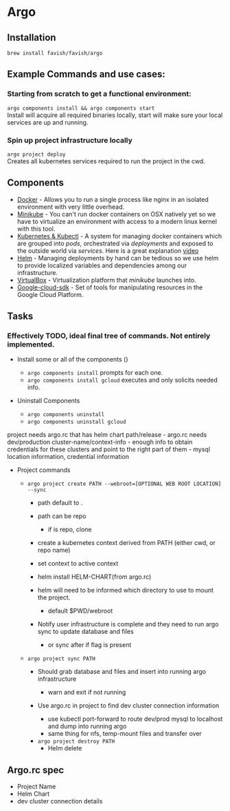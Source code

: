 # Argo

## Installation
`brew install favish/favish/argo`

## Example Commands and use cases:
### Starting from scratch to get a functional environment:
`argo components install && argo components start`  
Install will acquire all required binaries locally, start will make sure your local services are up and running.

### Spin up project infrastructure locally
`argo project deploy`  
Creates all kubernetes services required to run the project in the cwd.

## Components
* [Docker](https://www.docker.com/what-docker) - Allows you to run a single process like nginx in an isolated environment with very little overhead.
* [Minikube](https://github.com/kubernetes/minikube) - You can't run docker containers on OSX natively yet so we have to virtualize an environment with access to a modern linux kernel with this tool. 
* [Kubernetes & Kubectl](https://github.com/kubernetes/kubernetes) - A system for managing docker containers which are grouped into _pods_, orchestrated via _deployments_ and exposed to the outside world via _services_. Here is a great explanation [video](https://www.youtube.com/watch?v=4ht22ReBjno)
* [Helm](https://github.com/kubernetes/helm) - Managing deployments by hand can be tedious so we use helm to provide localized variables and dependencies among our infrastructure.
* [VirtualBox]() - Virtualization platform that _minikube_ launches into.
* [Google-cloud-sdk](https://cloud.google.com/sdk/) - Set of tools for manipulating resources in the Google Cloud Platform.


## Tasks
### Effectively TODO, ideal final tree of commands.  Not entirely implemented.

* Install some or all of the components ()
  * `argo components install` prompts for each one.
  * `argo components install gcloud` executes and only solicits needed info.

* Uninstall Components
  * `argo components uninstall  `
  * `argo components uninstall gcloud`
   
project needs argo.rc that has helm chart path/release
    - argo.rc needs dev/production cluster-name/context-info
        - enough info to obtain credentials for these clusters and point to the right part of them
    - mysql location information, credential information

* Project commands
  * `argo project create PATH --webroot=[OPTIONAL WEB ROOT LOCATION] --sync`
    - path default to .
    - path can be repo
        - if is repo, clone
        
    - create a kubernetes context derived from PATH (either cwd, or repo name)
    - set context to active context
    
    - helm install HELM-CHART(from argo.rc)
    - helm will need to be informed which directory to use to mount the project.
        - default $PWD/webroot
    
    - Notify user infrastructure is complete and they need to run argo sync to update database and files
        - or sync after if flag is present
    
  * `argo project sync PATH`
    - Should grab database and files and insert into running argo infrastructure
        - warn and exit if not running
        
    - Use argo.rc in project to find dev cluster connection information
        - use kubectl port-forward to route dev/prod mysql to localhost and dump into running argo
        - same thing for nfs, temp-mount files and transfer over
    
    * `argo project destroy PATH`
      - Helm delete
      
## Argo.rc spec
- Project Name
- Helm Chart
- dev cluster connection details
